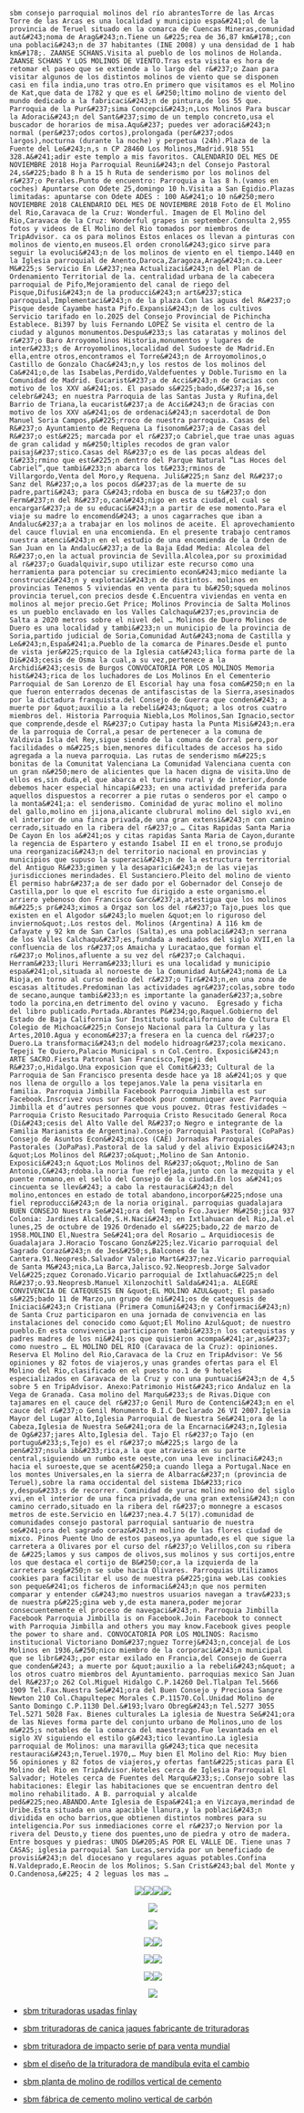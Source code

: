 
```
sbm consejo parroquial molinos del río abrantesTorre de las Arcas Torre de las Arcas es una localidad y municipio espa&#241;ol de la provincia de Teruel situado en la comarca de Cuencas Mineras,comunidad aut&#243;noma de Arag&#243;n.Tiene un &#225;rea de 36,87 km&#178;,con una poblaci&#243;n de 37 habitantes (INE 2008) y una densidad de 1 hab km&#178;. ZAANSE SCHANS.Visita al pueblo de los molinos de Holanda. ZAANSE SCHANS Y LOS MOLINOS DE VIENTO.Tras esta visita es hora de retomar el paseo que se extiende a lo largo del r&#237;o Zaan para visitar algunos de los distintos molinos de viento que se disponen casi en fila india,uno tras otro.En primero que visitamos es el Molino de Kat,que data de 1782 y que es el &#250;ltimo molino de viento del mundo dedicado a la fabricaci&#243;n de pintura,de los 55 que. Parroquia de la Pur&#237;sima Concepci&#243;n,Los Molinos Para buscar la Adoraci&#243;n del Sant&#237;simo de un templo concreto,usa el buscador de horarios de misa.Aqu&#237; puedes ver adoraci&#243;n normal (per&#237;odos cortos),prolongada (per&#237;odos largos),nocturna (durante la noche) y perpetua (24h).Plaza de la Fuente del Le&#243;n,s n CP 28460 Los Molinos,Madrid.918 551 328.A&#241;adir este templo a mis favoritos. CALENDARIO DEL MES DE NOVIEMBRE 2018 Hoja Parroquial Reuni&#243;n del Consejo Pastoral 24,s&#225;bado 8 h a 15 h Ruta de senderismo por los molinos del r&#237;o Perales.Punto de encuentro: Parroquia a las 8 h.(vamos en coches) Apuntarse con Odete 25,domingo 10 h.Visita a San Egidio.Plazas limitadas: apuntarse con Odete ADES : 100 A&#241;o 10 n&#250;mero NOVIEMBRE 2018 CALENDARIO DEL MES DE NOVIEMBRE 2018 Foto de El Molino del Rio,Caravaca de la Cruz: Wonderful. Imagen de El Molino del Rio,Caravaca de la Cruz: Wonderful grapes in september.Consulta 2,955 fotos y videos de El Molino del Rio tomados por miembros de TripAdvisor. ca os para molinos Estos enlaces os llevan a pinturas con molinos de viento,en museos.El orden cronol&#243;gico sirve para seguir la evoluci&#243;n de los molinos de viento en el tiempo.1440 en la Iglesia parroquial de Anento,Daroca,Zaragoza,Arag&#243;n.ca.Leer M&#225;s Servicio En L&#237;nea Actualizaci&#243;n del Plan de Ordenamiento Territorial de la. centralidad urbana de la cabecera parroquial de Pifo,Mejoramiento del canal de riego del Pisque,Difusi&#243;n de la producci&#243;n art&#237;stica parroquial,Implementaci&#243;n de la plaza.Con las aguas del R&#237;o Pisque desde Cayambe hasta Pifo.Expansi&#243;n de los cultivos Servicio tarifado en lo.2025 del Consejo Provincial de Pichincha Establece. Bi397 by luis Fernando LOPEZ Se visita el centro de la ciudad y algunos monumentos.Despu&#233;s las cataratas y molinos del r&#237;o Baro Arroyomolinos Historia,monumentos y lugares de inter&#233;s de Arroyomolinos,localidad del Sudoeste de Madrid.En ella,entre otros,encontramos el Torre&#243;n de Arroyomolinos,o Castillo de Gonzalo Chac&#243;n,y los restos de los molinos del Ca&#241;o,de las Isabelas,Perdido,Valdefuentes y Doble.Turismo en la Comunidad de Madrid. Eucarist&#237;a de Acci&#243;n de Gracias con motivo de los XXV a&#241;os. El pasado s&#225;bado,d&#237;a 16,se celebr&#243; en nuestra Parroquia de las Santas Justa y Rufina,del Barrio de Triana,la eucarist&#237;a de Acci&#243;n de Gracias con motivo de los XXV a&#241;os de ordenaci&#243;n sacerdotal de Don Manuel Soria Campos,p&#225;rroco de nuestra parroquia. Casas del R&#237;o Ayuntamiento de Requena La fisonom&#237;a de Casas del R&#237;o est&#225; marcada por el r&#237;o Cabriel,que trae unas aguas de gran calidad y m&#250;ltiples recodos de gran valor paisaj&#237;stico.Casas del R&#237;o es de las pocas aldeas del t&#233;rmino que est&#225;n dentro del Parque Natural “Las Hoces del Cabriel”,que tambi&#233;n abarca los t&#233;rminos de Villargordo,Venta del Moro,y Requena. Juli&#225;n Sanz del R&#237;o Sanz del R&#237;o,a los pocos d&#237;as de la muerte de su padre,parti&#243; para C&#243;rdoba en busca de su t&#237;o don Ferm&#237;n del R&#237;o,can&#243;nigo en esta ciudad,el cual se encargar&#237;a de su educaci&#243;n a partir de ese momento.Para el viaje su madre lo encomend&#243; a unos cagarraches que iban a Andaluc&#237;a a trabajar en los molinos de aceite. El aprovechamiento del cauce fluvial en una encomienda. En el presente trabajo centramos nuestra atenci&#243;n en el estudio de una encomienda de la Orden de San Juan en la Andaluc&#237;a de la Baja Edad Media: Alcolea del R&#237;o,en la actual provincia de Sevilla.Alcolea,por su proximidad al r&#237;o Guadalquivir,supo utilizar este recurso como una herramienta para potenciar su crecimiento econ&#243;mico mediante la construcci&#243;n y explotaci&#243;n de distintos. molinos en provincias Tenemos 5 viviendas en venta para tu b&#250;squeda molinos provincia teruel,con precios desde €.Encuentra viviendas en venta en molinos al mejor precio.Get Price; Molinos Provincia de Salta Molinos es un pueblo enclavado en los Valles Calchaqu&#237;es,provincia de Salta a 2020 metros sobre el nivel del … Molinos de Duero Molinos de Duero es una localidad y tambi&#233;n un municipio de la provincia de Soria,partido judicial de Soria,Comunidad Aut&#243;noma de Castilla y Le&#243;n,Espa&#241;a.Pueblo de la comarca de Pinares.Desde el punto de vista jer&#225;rquico de la Iglesia cat&#243;lica forma parte de la Di&#243;cesis de Osma la cual,a su vez,pertenece a la Archidi&#243;cesis de Burgos CONVOCATORIA POR LOS MOLINOS Memoria hist&#243;rica de los luchadores de Los Molinos En el Cementerio Parroquial de San Lorenzo de El Escorial hay una fosa com&#250;n en la que fueron enterrados decenas de antifascistas de la Sierra,asesinados por la dictadura franquista.del Consejo de Guerra que conden&#243; a muerte por &quot;auxilio a la rebeli&#243;n&quot; a los otros cuatro miembros del. Historia Parroquia Niebla,Los Molinos,San Ignacio,sector que comprende,desde el R&#237;o Cutipay hasta la Punta Misi&#243;n.era de la parroquia de Corral,a pesar de pertenecer a la comuna de Valdivia Isla del Rey,sigue siendo de la comuna de Corral pero,por facilidades o m&#225;s bien,menores dificultades de accesos ha sido agregada a la nueva parroquia. Las rutas de senderismo m&#225;s bonitas de la Comunitat Valenciana La Comunidad Valenciana cuenta con un gran n&#250;mero de alicientes que la hacen digna de visita.Uno de ellos es,sin duda,el que abarca el turismo rural y de interior,donde debemos hacer especial hincapi&#233; en una actividad preferida para aquellos dispuestos a recorrer a pie rutas o senderos por el campo o la monta&#241;a: el senderismo. Cominidad de yurac molino el molino del gallo,molino en jijona,alicante clubrural molino del siglo xvi,en el interior de una finca privada,de una gran extensi&#243;n con camino cerrado,situado en la ribera del r&#237;o … Citas Rapidas Santa Maria De Cayon En los a&#241;os y citas rapidas Santa Maria de Cayon,durante la regencia de Espartero y estando Isabel II en el trono,se produjo una reorganizaci&#243;n del territorio nacional en provincias y municipios que supuso la superaci&#243;n de la estructura territorial del Antiguo R&#233;gimen y la desaparici&#243;n de las viejas jurisdicciones merindades. El Sustanciero.Pleito del molino de viento El permiso habr&#237;a de ser dado por el Gobernador del Consejo de Castilla,por lo que el escrito fue dirigido a este organismo.el arriero yebenoso don Francisco Garc&#237;a,atestigua que los molinos m&#225;s pr&#243;ximos a Orgaz son los del r&#237;o Tajo,pues los que existen en el Algodor s&#243;lo muelen &quot;en lo riguroso del invierno&quot;.Los restos del. Molinos (Argentina) A 116 km de Cafayate y 92 km de San Carlos (Salta),es una poblaci&#243;n serrana de los Valles Calchaqu&#237;es,fundada a mediados del siglo XVII,en la confluencia de los r&#237;os Amaicha y Luracatao,que forman el r&#237;o Molinos,afluente a su vez del r&#237;o Calchaqui. Herram&#233;lluri Herram&#233;lluri es una localidad y municipio espa&#241;ol,situada al noroeste de la Comunidad Aut&#243;noma de La Rioja,en torno al curso medio del r&#237;o Tir&#243;n,en una zona de escasas altitudes.Predominan las actividades agr&#237;colas,sobre todo de secano,aunque tambi&#233;n es importante la ganader&#237;a,sobre todo la porcina,en detrimento del ovino y vacuno.  Egresado y ficha del libro publicado.Portada.Abrantes P&#234;go,Raquel.Gobierno del Estado de Baja California Sur Instituto sudcaliforniano de Cultura El Colegio de Michoac&#225;n Consejo Nacional para la Cultura y las Artes,2010.Agua y econom&#237;a fresera en la cuenca del r&#237;o Duero.La transformaci&#243;n del modelo hidroagr&#237;cola mexicano. Tepeji Te Quiero,Palacio Municipal s n Col.Centro. Exposici&#243;n ARTE SACRO.Fiesta Patronal San Francisco,Tepeji del R&#237;o,Hidalgo.Una exposicion que el Comit&#233; Cultural de la Parroquia de San Francisco presenta desde hace ya 18 a&#241;os y que nos llena de orgullo a los tepejanos.Vale la pena visitarla en familia. Parroquia Jimbilla Facebook Parroquia Jimbilla est sur Facebook.Inscrivez vous sur Facebook pour communiquer avec Parroquia Jimbilla et d’autres personnes que vous pouvez. Otras festividades ~ Parroquia Cristo Resucitado Parroquia Cristo Resucitado General Roca (Di&#243;cesis del Alto Valle del R&#237;o Negro e integrante de la Familia Marianista de Argentina).Consejo Parroquial Pastoral (CoPaPas) Consejo de Asuntos Econ&#243;micos (CAE) Jornadas Parroquiales Pastorales (JoPaPas).Pastoral de la salud y del alivio Exposici&#243;n &quot;Los Molinos del R&#237;o&quot;,Molino de San Antonio. Exposici&#243;n &quot;Los Molinos del R&#237;o&quot;,Molino de San Antonio,C&#243;rdoba.la noria fue reflejada,junto con la mezquita y el puente romano,en el sello del Consejo de la ciudad.En los a&#241;os cincuenta se llev&#243; a cabo la restauraci&#243;n del molino,entonces en estado de total abandono,incorpor&#225;ndose una fiel reproducci&#243;n de la noria original. parroquias guadalajara BUEN CONSEJO Nuestra Se&#241;ora del Templo Fco.Javier M&#250;jica 937 Colonia: Jardines Alcalde,S.H.Naci&#243; en Ixtlahuacan del Rio,Jal.el lunes,25 de octubre de 1926 Ordenado el s&#225;bado,22 de marzo de 1958.MOLINO El,Nuestra Se&#241;ora del Rosario … Arquidiocesis de Guadalajara J.Horacio Toscano Gonz&#225;lez.Vicario parroquial del Sagrado Coraz&#243;n de Jes&#250;s,Balcones de la Cantera.91.Neopresb.Salvador Valerio Mart&#237;nez.Vicario parroquial de Santa M&#243;nica,La Barca,Jalisco.92.Neopresb.Jorge Salvador Vel&#225;zquez Coronado.Vicario parroquial de Ixtlahuac&#225;n del R&#237;o.93.Neopresb.Manuel Xilonzochitl Salda&#241;a. ALEGRE CONVIVENCIA DE CATEQUESIS EN &quot;EL MOLINO AZUL&quot; El pasado s&#225;bado 11 de Marzo,un grupo de ni&#241;os de catequesis de Iniciaci&#243;n Cristiana (Primera Comuni&#243;n y Confirmaci&#243;n) de Santa Cruz participaron en una jornada de convivencia en las instalaciones del conocido como &quot;El Molino Azul&quot; de nuestro pueblo.En esta convivencia participaron tambi&#233;n los catequistas y padres madres de los ni&#241;os que quisieron acompa&#241;ar,as&#237; como nuestro … EL MOLINO DEL RIO (Caravaca de la Cruz): opiniones. Reserva El Molino del Rio,Caravaca de la Cruz en TripAdvisor: Ve 56 opiniones y 82 fotos de viajeros,y unas grandes ofertas para el El Molino del Rio,clasificado en el puesto no.1 de 9 hoteles especializados en Caravaca de la Cruz y con una puntuaci&#243;n de 4,5 sobre 5 en TripAdvisor. Anexo:Patrimonio Hist&#243;rico Andaluz en la Vega de Granada. Casa molino del Marqu&#233;s de Rivas.Dique con tajamares en el cauce del r&#237;o Genil Muro de Contenci&#243;n en el cauce del r&#237;o Genil Monumento B.I.C Declarado 26 VI 2007.Iglesia Mayor del Lugar Alto,Iglesia Parroquial de Nuestra Se&#241;ora de la Cabeza,Iglesia de Nuestra Se&#241;ora de la Encarnaci&#243;n,Iglesia de Og&#237;jares Alto,Iglesia del. Tajo El r&#237;o Tajo (en portugu&#233;s,Tejo) es el r&#237;o m&#225;s largo de la pen&#237;nsula ib&#233;rica,a la que atraviesa en su parte central,siguiendo un rumbo este oeste,con una leve inclinaci&#243;n hacia el suroeste,que se acent&#250;a cuando llega a Portugal.Nace en los montes Universales,en la sierra de Albarrac&#237;n (provincia de Teruel),sobre la rama occidental del sistema Ib&#233;rico y,despu&#233;s de recorrer. Cominidad de yurac molino molino del siglo xvi,en el interior de una finca privada,de una gran extensi&#243;n con camino cerrado,situado en la ribera del r&#237;o monnegre a escasos metros de este.Servicio en l&#237;nea.4.7 5(17).comunidad de comunidades consejo pastoral parroquial santuario de nuestra se&#241;ora del sagrado coraz&#243;n molino de las flores ciudad de mixco. Pinos Puente Uno de estos paseos,ya apuntado,es el que sigue la carretera a Olivares por el curso del r&#237;o Velillos,con su ribera de &#225;lamos y sus campos de olivos,sus molinos y sus cortijos,entre los que destaca el cortijo de B&#250;cor,a la izquierda de la carretera seg&#250;n se sube hacia Olivares. Parroquias Utilizamos cookies para facilitar el uso de nuestra p&#225;gina web.Las cookies son peque&#241;os ficheros de informaci&#243;n que nos permiten comparar y entender c&#243;mo nuestros usuarios navegan a trav&#233;s de nuestra p&#225;gina web y,de esta manera,poder mejorar consecuentemente el proceso de navegaci&#243;n. Parroquia Jimbilla Facebook Parroquia Jimbilla is on Facebook.Join Facebook to connect with Parroquia Jimbilla and others you may know.Facebook gives people the power to share and. CONVOCATORIA POR LOS MOLINOS: Racismo institucional Victoriano Dom&#237;nguez Torrej&#243;n,concejal de Los Molinos en 1936,&#250;nico miembro de la corporaci&#243;n municipal que se libr&#243;,por estar exilado en Francia,del Consejo de Guerra que conden&#243; a muerte por &quot;auxilio a la rebeli&#243;n&quot; a los otros cuatro miembros del Ayuntamiento. parroquias mexico San Juan del R&#237;o 262 Col.Miguel Hidalgo C.P.14260 Del.Tlalpan Tel.5666 1909 Tel.Fax.Nuestra Se&#241;ora del Buen Consejo y Preciosa Sangre Newton 210 Col.Chapultepec Morales C.P.11570.Col.Unidad Molino de Santo Domingo C.P.1130 Del.&#193;lvaro Obreg&#243;n Tel.5277 3055 Tel.5271 5028 Fax. Bienes culturales La iglesia de Nuestra Se&#241;ora de las Nieves forma parte del conjunto urbano de Molinos,uno de los m&#225;s notables de la comarca del maestrazgo.Fue levantada en el siglo XV siguiendo el estilo g&#243;tico levantino.La iglesia parroquial de Molinos: una maravilla g&#243;tica que necesita restauraci&#243;n,Teruel.1970,… Muy bien El Molino del Rio: Muy bien 56 opiniones y 82 fotos de viajeros,y ofertas fant&#225;sticas para El Molino del Rio en TripAdvisor.Hoteles cerca de Iglesia Parroquial El Salvador; Hoteles cerca de Fuentes del Marqu&#233;s;.Consejo sobre las habitaciones: Elegir las habitaciones que se encuentran dentro del molino rehabilitado. A B. parroquial y alcalde ped&#225;neo.ABANDO.Ante Iglesia de Espa&#241;a en Vizcaya,merindad de Uribe.Esta situada en una apacible llanura,y la poblaci&#243;n dividida en ocho barrios,que obtienen distintos nombres para su inteligencia.Por sus inmediaciones corre el r&#237;o Nervion por la rivera del Deusto,y tiene dos puentes,uno de piedra y otro de madera. Entre bosques y piedras: UNOS D&#205;AS POR EL VALLE DE. Tiene unas 7 CASAS; iglesia parroquial San Lucas,servida por un beneficiado de provisi&#243;n del diocesano y regulares aguas potables.Confina N.Valdeprado,E.Reocin de los Molinos; S.San Crist&#243;bal del Monte y O.Candenosa,&#225; 4 2 leguas los mas … 
```

<div align="center">

<a href="https://es-mill.shibang-china.com/github&k=sbm+consejo+parroquial+molinos+del+r%C3%ADo+abrantes"><img src="https://static.shibang-china.com/es/mill/index.jpg"></a><a href="https://es-mill.shibang-china.com/materials.htmlgithub&k=sbm+consejo+parroquial+molinos+del+r%C3%ADo+abrantes"><img src="https://static.shibang-china.com/es/mill/materials.jpg"></a><a href="https://es-mill.shibang-china.com/about.htmlgithub&k=sbm+consejo+parroquial+molinos+del+r%C3%ADo+abrantes"><img src="https://static.shibang-china.com/es/mill/about.jpg"></a><a href="https://es-mill.shibang-china.com/contact.htmlgithub&k=sbm+consejo+parroquial+molinos+del+r%C3%ADo+abrantes"><img src="https://static.shibang-china.com/es/mill/contact.jpg"></a>

<a href="https://es-mill.shibang-china.com/github&k=sbm+consejo+parroquial+molinos+del+r%C3%ADo+abrantes"><img src="https://static.shibang-china.com/es/mill/banner.jpg"></a>

<a href="https://swt.shibang-china.com/github&k=sbm+consejo+parroquial+molinos+del+r%C3%ADo+abrantes"><img src="https://static.shibang-china.com/es/mill/chat.jpg"></a>

<a href="https://es-mill.shibang-china.com/products/vertical-roller-mill.htmlgithub&k=sbm+consejo+parroquial+molinos+del+r%C3%ADo+abrantes"><img src="https://static.shibang-china.com/es/mill/vertical.jpg"></a><a href="https://es-mill.shibang-china.com/products/raymond-mill.htmlgithub&k=sbm+consejo+parroquial+molinos+del+r%C3%ADo+abrantes"><img src="https://static.shibang-china.com/es/mill/raymond.jpg"></a>

<a href="https://es-mill.shibang-china.com/products/ultrafine-grinding-mill.htmlgithub&k=sbm+consejo+parroquial+molinos+del+r%C3%ADo+abrantes"><img src="https://static.shibang-china.com/es/mill/ultrafine.jpg"></a><a href="https://es-mill.shibang-china.com/products/trapezium-grinding-mill.htmlgithub&k=sbm+consejo+parroquial+molinos+del+r%C3%ADo+abrantes"><img src="https://static.shibang-china.com/es/mill/trapezium.jpg"></a>

<a href="https://es-mill.shibang-china.com/products/ball-mill.htmlgithub&k=sbm+consejo+parroquial+molinos+del+r%C3%ADo+abrantes"><img src="https://static.shibang-china.com/es/mill/ball.jpg"></a><a href="https://es-mill.shibang-china.com/products/hammer-mill.htmlgithub&k=sbm+consejo+parroquial+molinos+del+r%C3%ADo+abrantes"><img src="https://static.shibang-china.com/es/mill/hammer.jpg"></a>

<a href="https://swt.shibang-china.com/github&k=sbm+consejo+parroquial+molinos+del+r%C3%ADo+abrantes"><img src="https://static.shibang-china.com/es/mill/case.jpg"></a>

</div>


* [sbm trituradoras usadas finlay](sbm%20trituradoras%20usadas%20finlay.md)

* [sbm trituradoras de canica jaques fabricante de trituradoras](sbm%20trituradoras%20de%20canica%20jaques%20fabricante%20de%20trituradoras.md)

* [sbm trituradora de impacto serie pf para venta mundial](sbm%20trituradora%20de%20impacto%20serie%20pf%20para%20venta%20mundial.md)

* [sbm el diseño de la trituradora de mandíbula evita el cambio](sbm%20el%20dise%C3%B1o%20de%20la%20trituradora%20de%20mand%C3%ADbula%20evita%20el%20cambio.md)

* [sbm planta de molino de rodillos vertical de cemento](sbm%20planta%20de%20molino%20de%20rodillos%20vertical%20de%20cemento.md)

* [sbm fábrica de cemento molino vertical de carbón](sbm%20f%C3%A1brica%20de%20cemento%20molino%20vertical%20de%20carb%C3%B3n.md)